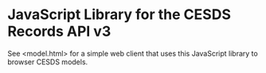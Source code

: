 JavaScript Library for the CESDS Records API v3
===============================================


See <model.html> for a simple web client that uses this JavaScript library to browser CESDS models.
